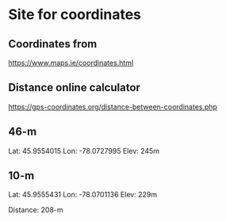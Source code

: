 # Site for coordinates

## Coordinates from
https://www.maps.ie/coordinates.html

## Distance online calculator
https://gps-coordinates.org/distance-between-coordinates.php

## 46-m
Lat: 45.9554015 Lon: -78.0727995 Elev: 245m

## 10-m
Lat: 45.9555431 Lon: -78.0701136 Elev: 229m

Distance: 208-m


